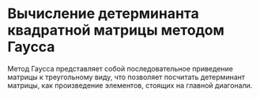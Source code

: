 # Вычисление детерминанта квадратной матрицы методом Гаусса
Метод Гаусса представляет собой последовательное приведение матрицы к треугольному виду, что
позволяет посчитать детерминант матрицы, как произведение элементов, стоящих на главной
диагонали.
